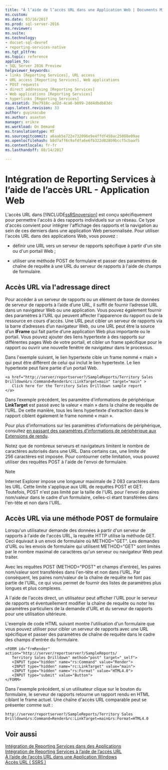 ```yaml
---
title: "À l’aide de l’accès URL dans une Application Web | Documents Microsoft"
ms.custom: 
ms.date: 03/16/2017
ms.prod: sql-server-2016
ms.reviewer: 
ms.suite: 
ms.technology:
- docset-sql-devref
- reporting-services-native
ms.tgt_pltfrm: 
ms.topic: reference
applies_to:
- SQL Server 2016 Preview
helpviewer_keywords:
- links [Reporting Services], URL access
- URL access [Reporting Services], Web applications
- POST requests
- direct addressing [Reporting Services]
- Web applications [Reporting Services]
- hyperlinks [Reporting Services]
ms.assetid: 39e7918c-ad2d-4ca6-b099-2dd4dbdb83dc
caps.latest.revision: 33
author: guyinacube
ms.author: asaxton
manager: erikre
ms.workload: On Demand
ms.translationtype: MT
ms.sourcegitcommit: a6aab5e722e732096e9e4ffdf458ac25088e09ae
ms.openlocfilehash: b8d7aff6c9afdfa6e6fb322d028b9bccf5cbaaf5
ms.contentlocale: fr-fr
ms.lasthandoff: 08/14/2017

---
```

# <a name="integrating-reporting-services-using-url-access---web-application"></a>Intégration de Reporting Services à l’aide de l’accès URL - Application Web
  L'accès URL dans [!INCLUDE[ssRSnoversion](../../includes/ssrsnoversion-md.md)] est conçu spécifiquement pour permettre l'accès à des rapports individuels sur un réseau. Ce type d'accès convient pour intégrer l'affichage des rapports et la navigation au sein de ces derniers dans une application Web personnalisée. Pour utiliser l'accès URL dans des applications Web, vous pouvez :  
  
-   définir une URL vers un serveur de rapports spécifique à partir d'un site ou d'un portail Web ;  
  
-   utiliser une méthode POST de formulaire et passer des paramètres de chaîne de requête à une URL du serveur de rapports à l'aide de champs de formulaire.  
  
## <a name="url-access-through-direct-addressing"></a>Accès URL via l'adressage direct  
 Pour accéder à un serveur de rapports ou un élément de base de données de serveur de rapports à l’aide d’une URL, il suffit de fournir l’adresse URL dans un navigateur Web ou une application. Vous pouvez également fournir des paramètres à l'URL qui peuvent affecter l'apparence du rapport ou de la ressource en cours d'accès. Une URL peut cibler un serveur de rapports via la barre d’adresses d’un navigateur Web, ou une URL peut être la source d’un **IFrame** qui fait partie d’une application Web plus importante ou le portail. Vous pouvez ajouter des liens hypertexte à des rapports sur différentes pages Web de votre portail, et cibler un frame spécifique pour le rapport ou ouvrir une nouvelle fenêtre de navigateur dans le processus.  
  
 Dans l'exemple suivant, le lien hypertexte cible un frame nommé « main » qui peut être différent de celui qui inclut le lien hypertexte. Le lien hypertexte peut faire partie d'un portail Web.  
  
```  
<a href="http://server/reportserver?/SampleReports/Territory Sales   
Drilldown&rs:Command=Render&rc:LinkTarget=main" target="main" >  
   Click here for the Territory Sales Drilldown sample report  
</a>  
```  
  
 Dans l’exemple précédent, les paramètre d’informations de périphérique **LinkTarget** est passé avec la valeur « main » dans la chaîne de requête de l’URL. De cette manière, tous les liens hypertexte d'extraction dans le rapport ciblent également le frame nommé « main ».  
  
 Pour plus d’informations sur les paramètres d’informations de périphérique, consultez [en passant des paramètres d’informations de périphérique aux Extensions de rendu](../../reporting-services/report-server-web-service/net-framework/passing-device-information-settings-to-rendering-extensions.md).  
  
 Notez que de nombreux serveurs et navigateurs limitent le nombre de caractères autorisés dans une URL. Dans certains cas, une limite de 256 caractères est imposée. Pour contourner cette limitation, vous pouvez utiliser des requêtes POST à l'aide de l'envoi de formulaire.  
  
> [!NOTE]  
>  Internet Explorer impose une longueur maximale de 2 083 caractères dans les URL. Cette limite s'applique aux URL de requêtes POST et GET. Toutefois, POST n'est pas limité par la taille de l'URL pour l'envoi de paires nom/valeur dans le cadre d'un formulaire, celles-ci étant transférées dans l'en-tête et non dans l'URL.  
  
## <a name="url-access-through-a-form-post-method"></a>Accès URL via une méthode POST de formulaire  
 Lorsqu'un utilisateur demande des données à partir d'un serveur de rapports à l'aide de l'accès URL, la requête HTTP utilise la méthode GET. Ceci équivaut à un envoi de formulaire où METHOD="GET". Les demandes d'URL ou les envois de formulaire qui utilisent METHOD="GET" sont limités par le nombre maximal de caractères qu'un serveur ou navigateur Web peut traiter.  
  
 Avec les requêtes POST (METHOD="POST" et champs d'entrée), les paires nom/valeur sont transférées dans l'en-tête et non dans l'URL. Par conséquent, les paires nom/valeur de la chaîne de requête ne font pas partie de l'URL, ce qui vous permet de fournir des listes de paramètres plus longues et plus complexes.  
  
 À l'aide de l'accès direct, un utilisateur peut afficher l'URL pour le serveur de rapports et éventuellement modifier la chaîne de requête ou noter les paramètres particuliers de la demande d'URL et du serveur de rapports pour une utilisation ultérieure.  
  
 L'exemple de code HTML suivant montre l'utilisation d'un formulaire que vous pouvez utiliser pour cibler un serveur de rapports avec une URL spécifique et passer des paramètres de chaîne de requête dans le cadre des champs d'entrée du formulaire.  
  
```  
<FORM id="frmRender" action="http://server/reportserver?/SampleReports/  
   Territory Sales Drilldown" method="post" target="_self">  
   <INPUT type="hidden" name="rs:Command" value="Render">   
   <INPUT type="hidden" name="rc:LinkTarget" value="main">  
   <INPUT type="hidden" name="rs:Format" value="HTML4.0">  
   <INPUT type="submit" value="Button">  
</FORM>  
```  
  
 Dans l'exemple précédent, si un utilisateur clique sur le bouton du formulaire, le serveur de rapports retourne un rapport rendu en HTML ciblant le frame actuel. Une chaîne d'accès URL comparable peut se présenter comme suit :  
  
```  
http://server/reportserver?/SampleReports/Territory Sales   
Drilldown&rs:Command=Render&rc:LinkTarget=main&rs:Format=HTML4.0  
```  
  
## <a name="see-also"></a>Voir aussi  
 [Intégration de Reporting Services dans des Applications](../../reporting-services/application-integration/integrating-reporting-services-into-applications.md)   
 [Intégration de Reporting Services à l’aide de l’accès URL](../../reporting-services/application-integration/integrating-reporting-services-using-url-access.md)   
 [À l’aide de l’accès URL dans une Application Windows](../../reporting-services/application-integration/integrating-reporting-services-using-url-access-windows-application.md)   
 [Accès URL &#40; SSRS &#41;](../../reporting-services/url-access-ssrs.md)  
  
  


